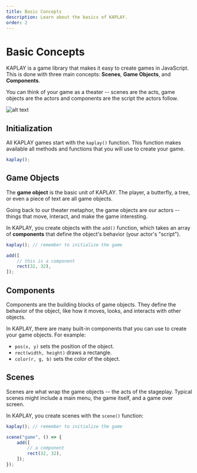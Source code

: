 ```yaml
---
title: Basic Concepts
description: Learn about the basics of KAPLAY.
order: 2
---
```


# Basic Concepts

KAPLAY is a game library that makes it easy to create games in JavaScript. This
is done with three main concepts: **Scenes**, **Game Objects**, and
**Components**.

You can think of your game as a theater -- scenes are the acts, game objects are
the actors and components are the script the actors follow.

![alt text](assets/theater.png)

## Initialization

All KAPLAY games start with the `kaplay()` function. This function makes available
all methods and functions that you will use to create your game.

```js
kaplay();
```

## Game Objects

The **game object** is the basic unit of KAPLAY. The player, a butterfly, a
tree, or even a piece of text are all game objects.

Going back to our theater metaphor, the game objects are our actors -- things
that move, interact, and make the game interesting.

In KAPLAY, you create objects with the `add()` function, which takes an array of
**components** that define the object's behavior (your actor's "script").

```js
kaplay(); // remember to initialize the game

add([
    // this is a component
    rect(32, 32),
]);
```

## Components

Components are the building blocks of game objects. They define the behavior of
the object, like how it moves, looks, and interacts with other objects.

In KAPLAY, there are many built-in components that you can use to create your
game objects. For example:

- `pos(x, y)` sets the position of the object.
- `rect(width, height)` draws a rectangle.
- `color(r, g, b)` sets the color of the object.

## Scenes

Scenes are what wrap the game objects -- the acts of the stageplay. Typical
scenes might include a main menu, the game itself, and a game over screen.

In KAPLAY, you create scenes with the `scene()` function:

```js
kaplay(); // remember to initialize the game

scene("game", () => {
    add([
        // a component
        rect(32, 32),
    ]);
});
```
